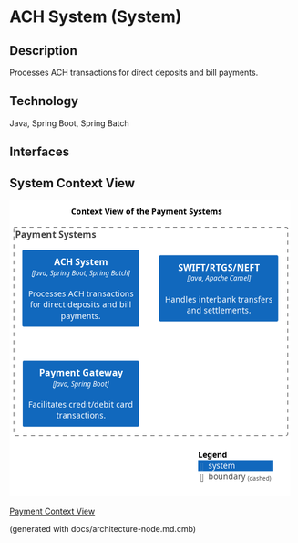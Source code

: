 # ACH System (System)
## Description
Processes ACH transactions for direct deposits and bill payments.

## Technology
Java, Spring Boot, Spring Batch


## Interfaces

## System Context View
![Context View of the Payment Systems](../../mybank/payment/context-view.png)

[Payment Context View](../../mybank/payment/context-view.md)


(generated with docs/architecture-node.md.cmb)
